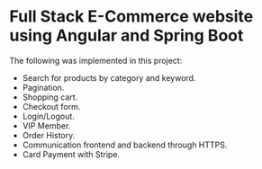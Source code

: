 # Full Stack E-Commerce website using Angular and Spring Boot
The following was implemented in this project:
* Search for products by category and keyword.
* Pagination.
* Shopping cart.
* Checkout form.
* Login/Logout.
* VIP Member.
* Order History.
* Communication frontend and backend through HTTPS.
* Card Payment with Stripe.
